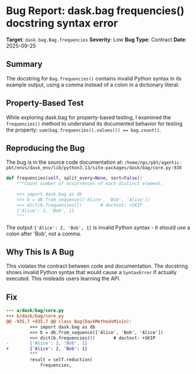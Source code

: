 # Bug Report: dask.bag frequencies() docstring syntax error

**Target**: `dask.bag.Bag.frequencies`
**Severity**: Low
**Bug Type**: Contract
**Date**: 2025-09-25

## Summary

The docstring for `Bag.frequencies()` contains invalid Python syntax in its example output, using a comma instead of a colon in a dictionary literal.

## Property-Based Test

While exploring dask.bag for property-based testing, I examined the `frequencies()` method to understand its documented behavior for testing the property: `sum(bag.frequencies().values()) == bag.count()`.

## Reproducing the Bug

The bug is in the source code documentation at:
`/home/npc/pbt/agentic-pbt/envs/dask_env/lib/python3.13/site-packages/dask/bag/core.py:938`

```python
def frequencies(self, split_every=None, sort=False):
    """Count number of occurrences of each distinct element.

    >>> import dask.bag as db
    >>> b = db.from_sequence(['Alice', 'Bob', 'Alice'])
    >>> dict(b.frequencies())       # doctest: +SKIP
    {'Alice': 2, 'Bob', 1}
    """
```

The output `{'Alice': 2, 'Bob', 1}` is invalid Python syntax - it should use a colon after 'Bob', not a comma.

## Why This Is A Bug

This violates the contract between code and documentation. The docstring shows invalid Python syntax that would cause a `SyntaxError` if actually executed. This misleads users learning the API.

## Fix

```diff
--- a/dask/bag/core.py
+++ b/dask/bag/core.py
@@ -935,7 +935,7 @@ class Bag(DaskMethodsMixin):
         >>> import dask.bag as db
         >>> b = db.from_sequence(['Alice', 'Bob', 'Alice'])
         >>> dict(b.frequencies())       # doctest: +SKIP
-        {'Alice': 2, 'Bob', 1}
+        {'Alice': 2, 'Bob': 1}
         """
         result = self.reduction(
             frequencies,
```